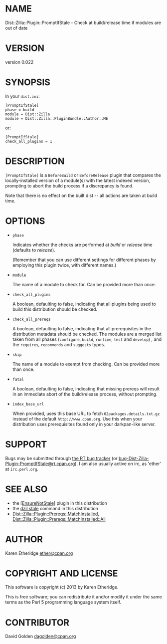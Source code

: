 # NAME

Dist::Zilla::Plugin::PromptIfStale - Check at build/release time if modules are out of date

# VERSION

version 0.022

# SYNOPSIS

In your `dist.ini`:

    [PromptIfStale]
    phase = build
    module = Dist::Zilla
    module = Dist::Zilla::PluginBundle::Author::ME

or:

    [PromptIfStale]
    check_all_plugins = 1

# DESCRIPTION

`[PromptIfStale]` is a `BeforeBuild` or `BeforeRelease` plugin that compares the
locally-installed version of a module(s) with the latest indexed version,
prompting to abort the build process if a discrepancy is found.

Note that there is no effect on the built dist -- all actions are taken at
build time.

# OPTIONS

- `phase`

    Indicates whether the checks are performed at _build_ or _release_ time
    (defaults to _release_).

    (Remember that you can use different settings for different phases by employing
    this plugin twice, with different names.)

- `module`

    The name of a module to check for. Can be provided more than once.

- `check_all_plugins`

    A boolean, defaulting to false, indicating that all plugins being used to
    build this distribution should be checked.

- `check_all_prereqs`

    A boolean, defaulting to false, indicating that all prerequisites in the
    distribution metadata should be checked. The modules are a merged list taken
    from all phases (`configure`, `build`, `runtime`, `test` and `develop`) ,
    and the `requires`, `recommends` and `suggests` types.

- `skip`

    The name of a module to exempt from checking. Can be provided more than once.

- `fatal`

    A boolean, defaulting to false, indicating that missing prereqs will result in
    an immediate abort of the build/release process, without prompting.

- `index_base_url`

    When provided, uses this base URL to fetch `02packages.details.txt.gz`
    instead of the default `http://www.cpan.org`.  Use this when your
    distribution uses prerequisites found only in your darkpan-like server.

# SUPPORT

Bugs may be submitted through [the RT bug tracker](https://rt.cpan.org/Public/Dist/Display.html?Name=Dist-Zilla-Plugin-PromptIfStale)
(or [bug-Dist-Zilla-Plugin-PromptIfStale@rt.cpan.org](mailto:bug-Dist-Zilla-Plugin-PromptIfStale@rt.cpan.org)).
I am also usually active on irc, as 'ether' at `irc.perl.org`.

# SEE ALSO

- the [\[EnsureNotStale\]](https://metacpan.org/pod/Dist::Zilla::Plugin::EnsureNotStale) plugin in this distribution
- the [dzil stale](https://metacpan.org/pod/Dist::Zilla::App::Command::stale) command in this distribution
- [Dist::Zilla::Plugin::Prereqs::MatchInstalled](https://metacpan.org/pod/Dist::Zilla::Plugin::Prereqs::MatchInstalled), [Dist::Zilla::Plugin::Prereqs::MatchInstalled::All](https://metacpan.org/pod/Dist::Zilla::Plugin::Prereqs::MatchInstalled::All)

# AUTHOR

Karen Etheridge <ether@cpan.org>

# COPYRIGHT AND LICENSE

This software is copyright (c) 2013 by Karen Etheridge.

This is free software; you can redistribute it and/or modify it under
the same terms as the Perl 5 programming language system itself.

# CONTRIBUTOR

David Golden <dagolden@cpan.org>

